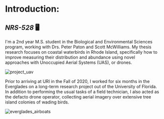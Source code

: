# **Introduction:**
## **_NRS-528_** :desktop_computer:
I'm a 2nd year M.S. student in the Biological and Environmental Sciences program, working with Drs. Peter Paton and Scott McWilliams. My thesis research focuses on coastal waterbirds in Rhode Island, specifically how to improve measuring their distribution and abundance using novel approaches with Unoccupied Aerial Systems (UAS), or drones. 

![project_uav](https://user-images.githubusercontent.com/98616257/152409886-212846c5-16fc-4ef4-a4f0-b3ed73a5acca.jpg)

Prior to arriving at URI in the Fall of 2020, I worked for six months in the Everglades on a long-term research project out of the University of Florida. In addition to performing the usual tasks of a field technician, I also acted as the defacto drone operator, collecting aerial imagery over extensive tree island colonies of wading birds.

![everglades_airboats](https://user-images.githubusercontent.com/98616257/152409923-78816965-67a2-4174-9551-30a7967bc23d.JPG)
